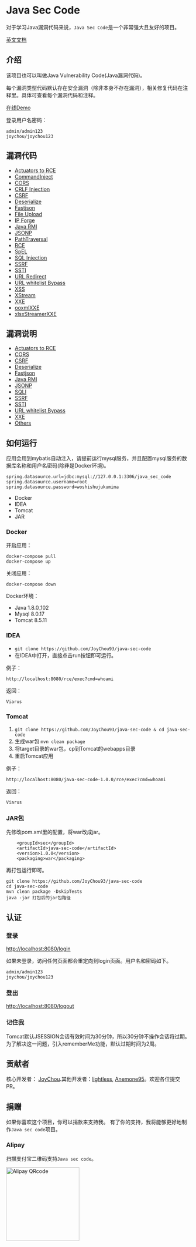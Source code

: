 # Java Sec Code

对于学习Java漏洞代码来说，`Java Sec Code`是一个非常强大且友好的项目。

[英文文档](https://github.com/JoyChou93/java-sec-code/blob/master/README.md)

## 介绍

该项目也可以叫做Java Vulnerability Code(Java漏洞代码)。

每个漏洞类型代码默认存在安全漏洞（除非本身不存在漏洞），相关修复代码在注释里。具体可查看每个漏洞代码和注释。

[在线Demo](http://118.25.15.216:8080)

登录用户名密码：

```
admin/admin123
joychou/joychou123
```

## 漏洞代码

- [Actuators to RCE](https://github.com/JoyChou93/java-sec-code/blob/master/src/main/resources/logback-online.xml)
- [CommandInject](https://github.com/JoyChou93/java-sec-code/blob/master/src/main/java/org/joychou/controller/CommandInject.java)
- [CORS](https://github.com/JoyChou93/java-sec-code/blob/master/src/main/java/org/joychou/controller/CORS.java)
- [CRLF Injection](https://github.com/JoyChou93/java-sec-code/blob/master/src/main/java/org/joychou/controller/CRLFInjection.java)
- [CSRF](https://github.com/JoyChou93/java-sec-code/blob/master/src/main/java/org/joychou/security/WebSecurityConfig.java)
- [Deserialize](https://github.com/JoyChou93/java-sec-code/blob/master/src/main/java/org/joychou/controller/Deserialize.java)
- [Fastjson](https://github.com/JoyChou93/java-sec-code/blob/master/src/main/java/org/joychou/controller/Fastjson.java)
- [File Upload](https://github.com/JoyChou93/java-sec-code/blob/master/src/main/java/org/joychou/controller/FileUpload.java)
- [IP Forge](https://github.com/JoyChou93/java-sec-code/blob/master/src/main/java/org/joychou/controller/IPForge.java)
- [Java RMI](https://github.com/JoyChou93/java-sec-code/blob/master/src/main/java/org/joychou/RMI/Server.java)
- [JSONP](https://github.com/JoyChou93/java-sec-code/blob/master/src/main/java/org/joychou/controller/jsonp/JSONP.java)
- [PathTraversal](https://github.com/JoyChou93/java-sec-code/blob/master/src/main/java/org/joychou/controller/PathTraversal.java)
- [RCE](https://github.com/JoyChou93/java-sec-code/blob/master/src/main/java/org/joychou/controller/Rce.java)
- [SpEL](https://github.com/JoyChou93/java-sec-code/blob/master/src/main/java/org/joychou/controller/SpEL.java)
- [SQL Injection](https://github.com/JoyChou93/java-sec-code/blob/master/src/main/java/org/joychou/controller/SQLI.java)
- [SSRF](https://github.com/JoyChou93/java-sec-code/blob/master/src/main/java/org/joychou/controller/SSRF.java)
- [SSTI](https://github.com/JoyChou93/java-sec-code/blob/master/src/main/java/org/joychou/controller/SSTI.java)
- [URL Redirect](https://github.com/JoyChou93/java-sec-code/blob/master/src/main/java/org/joychou/controller/URLRedirect.java)
- [URL whitelist Bypass](https://github.com/JoyChou93/java-sec-code/blob/master/src/main/java/org/joychou/controller/URLWhiteList.java)
- [XSS](https://github.com/JoyChou93/java-sec-code/blob/master/src/main/java/org/joychou/controller/XSS.java)
- [XStream](https://github.com/JoyChou93/java-sec-code/blob/master/src/main/java/org/joychou/controller/XStreamRce.java)
- [XXE](https://github.com/JoyChou93/java-sec-code/blob/master/src/main/java/org/joychou/controller/XXE.java)
- [ooxmlXXE](https://github.com/JoyChou93/java-sec-code/blob/master/src/main/java/org/joychou/controller/othervulns/ooxmlXXE.java)
- [xlsxStreamerXXE](https://github.com/JoyChou93/java-sec-code/blob/master/src/main/java/org/joychou/controller/othervulns/xlsxStreamerXXE.java)



## 漏洞说明

- [Actuators to RCE](https://github.com/JoyChou93/java-sec-code/wiki/Actuators-to-RCE)
- [CORS](https://github.com/JoyChou93/java-sec-code/wiki/CORS)
- [CSRF](https://github.com/JoyChou93/java-sec-code/wiki/CSRF)
- [Deserialize](https://github.com/JoyChou93/java-sec-code/wiki/Deserialize)
- [Fastjson](https://github.com/JoyChou93/java-sec-code/wiki/Fastjson)
- [Java RMI](https://github.com/JoyChou93/java-sec-code/wiki/Java-RMI)
- [JSONP](https://github.com/JoyChou93/java-sec-code/wiki/JSONP)
- [SQLI](https://github.com/JoyChou93/java-sec-code/wiki/SQL-Inject)
- [SSRF](https://github.com/JoyChou93/java-sec-code/wiki/SSRF)
- [SSTI](https://github.com/JoyChou93/java-sec-code/wiki/SSTI)
- [URL whitelist Bypass](https://github.com/JoyChou93/java-sec-code/wiki/URL-whtielist-Bypass)
- [XXE](https://github.com/JoyChou93/java-sec-code/wiki/XXE)
- [Others](https://github.com/JoyChou93/java-sec-code/wiki/others)


## 如何运行

应用会用到mybatis自动注入，请提前运行mysql服务，并且配置mysql服务的数据库名称和用户名密码(除非是Docker环境)。

``` 
spring.datasource.url=jdbc:mysql://127.0.0.1:3306/java_sec_code
spring.datasource.username=root
spring.datasource.password=woshishujukumima
```

- Docker
- IDEA
- Tomcat
- JAR

### Docker

开启应用：

``` 
docker-compose pull
docker-compose up
```

关闭应用：

```
docker-compose down
```

Docker环境：

- Java 1.8.0_102
- Mysql 8.0.17
- Tomcat 8.5.11

### IDEA

- `git clone https://github.com/JoyChou93/java-sec-code`
- 在IDEA中打开，直接点击run按钮即可运行。

例子：

```
http://localhost:8080/rce/exec?cmd=whoami
```
 
返回：

``` 
Viarus
```

### Tomcat

1. `git clone https://github.com/JoyChou93/java-sec-code & cd java-sec-code`
2. 生成war包 `mvn clean package`
3. 将target目录的war包，cp到Tomcat的webapps目录
4. 重启Tomcat应用


例子：

```
http://localhost:8080/java-sec-code-1.0.0/rce/exec?cmd=whoami
```
 
返回：

``` 
Viarus
```


### JAR包


先修改pom.xml里的配置，将war改成jar。

``` 
    <groupId>sec</groupId>
    <artifactId>java-sec-code</artifactId>
    <version>1.0.0</version>
    <packaging>war</packaging>
```

再打包运行即可。

```
git clone https://github.com/JoyChou93/java-sec-code
cd java-sec-code
mvn clean package -DskipTests 
java -jar 打包后的jar包路径
```

## 认证

### 登录

[http://localhost:8080/login](http://localhost:8080/login)

如果未登录，访问任何页面都会重定向到login页面。用户名和密码如下。

```
admin/admin123
joychou/joychou123
```
### 登出

[http://localhost:8080/logout](http://localhost:8080/logout)

### 记住我

Tomcat默认JSESSION会话有效时间为30分钟，所以30分钟不操作会话将过期。为了解决这一问题，引入rememberMe功能，默认过期时间为2周。


## 贡献者

核心开发者： [JoyChou](https://github.com/JoyChou93).其他开发者：[lightless](https://github.com/lightless233),  [Anemone95](https://github.com/Anemone95)。欢迎各位提交PR。

## 捐赠

如果你喜欢这个项目，你可以捐款来支持我。 有了你的支持，我将能够更好地制作`Java sec code`项目。

### Alipay

扫描支付宝二维码支持`Java sec code`。

<img title="Alipay QRcode" src="https://aliyun-testaaa.oss-cn-shanghai.aliyuncs.com/alipay_qr.png" width="200">
